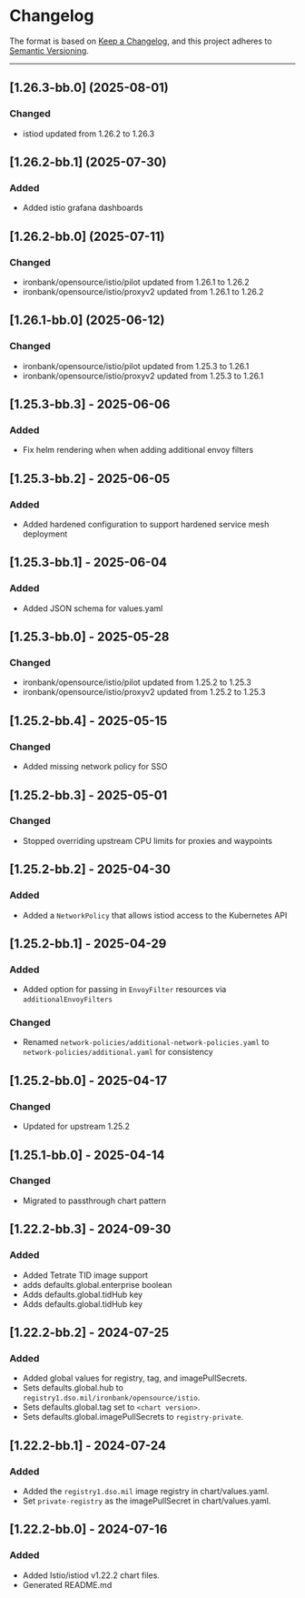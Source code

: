 # Changelog

The format is based on [Keep a Changelog](https://keepachangelog.com/en/1.0.0/), and this project adheres to [Semantic Versioning](https://semver.org/spec/v2.0.0.html).

---
## [1.26.3-bb.0] (2025-08-01)
### Changed
- istiod updated from 1.26.2 to 1.26.3

## [1.26.2-bb.1] (2025-07-30)
### Added
- Added istio grafana dashboards

## [1.26.2-bb.0] (2025-07-11)
### Changed
- ironbank/opensource/istio/pilot updated from 1.26.1 to 1.26.2
- ironbank/opensource/istio/proxyv2 updated from 1.26.1 to 1.26.2

## [1.26.1-bb.0] (2025-06-12)

### Changed

- ironbank/opensource/istio/pilot updated from 1.25.3 to 1.26.1
- ironbank/opensource/istio/proxyv2 updated from 1.25.3 to 1.26.1

## [1.25.3-bb.3] - 2025-06-06

### Added

- Fix helm rendering when when adding additional envoy filters

## [1.25.3-bb.2] - 2025-06-05

### Added

- Added hardened configuration to support hardened service mesh deployment

## [1.25.3-bb.1] - 2025-06-04

### Added

- Added JSON schema for values.yaml

## [1.25.3-bb.0] - 2025-05-28

### Changed

- ironbank/opensource/istio/pilot updated from 1.25.2 to 1.25.3
- ironbank/opensource/istio/proxyv2 updated from 1.25.2 to 1.25.3

## [1.25.2-bb.4] - 2025-05-15

### Changed

- Added missing network policy for SSO

## [1.25.2-bb.3] - 2025-05-01

### Changed

- Stopped overriding upstream CPU limits for proxies and waypoints

## [1.25.2-bb.2] - 2025-04-30

### Added

- Added a `NetworkPolicy` that allows istiod access to the Kubernetes API

## [1.25.2-bb.1] - 2025-04-29

### Added

- Added option for passing in `EnvoyFilter` resources via `additionalEnvoyFilters`

### Changed

- Renamed `network-policies/additional-network-policies.yaml` to `network-policies/additional.yaml` for consistency

## [1.25.2-bb.0] - 2025-04-17

### Changed

- Updated for upstream 1.25.2

## [1.25.1-bb.0] - 2025-04-14

### Changed

- Migrated to passthrough chart pattern

## [1.22.2-bb.3] - 2024-09-30

### Added

- Added Tetrate TID image support
- adds defaults.global.enterprise boolean
- Adds defaults.global.tidHub key
- Adds defaults.global.tidHub key

## [1.22.2-bb.2] - 2024-07-25

### Added

- Added global values for registry, tag, and imagePullSecrets.
- Sets defaults.global.hub to `registry1.dso.mil/ironbank/opensource/istio`.
- Sets defaults.global.tag set to `<chart version>`.
- Sets defaults.global.imagePullSecrets to `registry-private`.

## [1.22.2-bb.1] - 2024-07-24

### Added

- Added the `registry1.dso.mil` image registry in chart/values.yaml.
- Set `private-registry` as the imagePullSecret in chart/values.yaml.

## [1.22.2-bb.0] - 2024-07-16

### Added

- Added Istio/istiod v1.22.2 chart files.
- Generated README.md
